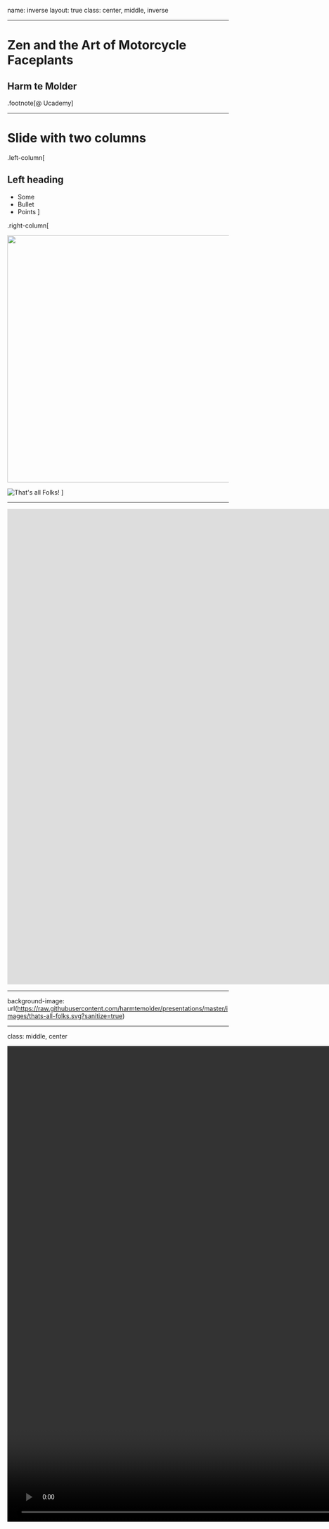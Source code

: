 name: inverse
layout: true
class: center, middle, inverse

---

# Zen and the Art of Motorcycle Faceplants

## Harm te Molder

.footnote[@ Ucademy]

---

# Slide with two columns

.left-column[
## Left heading

- Some
- Bullet
- Points
]

.right-column[

<img src="{{ site.baseurl }}/images/thats-all-folks.svg?sanitize=true" width="1025" height="561" />


![That's all Folks!](https://raw.githubusercontent.com/harmtemolder/presentations/master/images/thats-all-folks.svg?sanitize=true)
]

---

<iframe width="1920" height="1080" src="https://www.youtube.com/embed/b9434BoGkNQ?autoplay=1&controls=0&fs=0&modestbranding=1&rel=0" frameborder="0" allow="autoplay; encrypted-media;" allowfullscreen></iframe>

---

background-image: url(https://raw.githubusercontent.com/harmtemolder/presentations/master/images/thats-all-folks.svg?sanitize=true)

---

class: middle, center

<video width="1920" height="1080" autoplay>
    <source src="{{ site.baseurl }}/videos/thats-all-folks.mp4" type="video/mp4">
</video>
